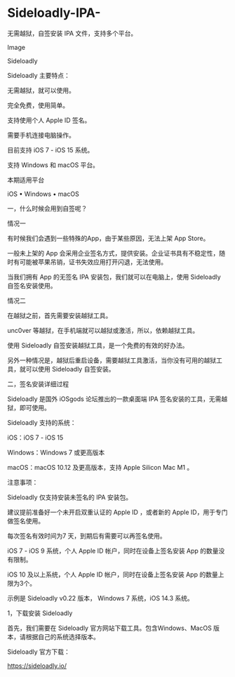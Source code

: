 # Sideloadly-IPA-

无需越狱，自签安装 IPA 文件，支持多个平台。



Image

Sideloadly



Sideloadly 主要特点：

无需越狱，就可以使用。

完全免费，使用简单。

支持使用个人 Apple ID 签名。

需要手机连接电脑操作。

目前支持 iOS 7 - iOS 15 系统。

支持 Windows 和 macOS 平台。





本期适用平台 

iOS • Windows • macOS





一，什么时候会用到自签呢？



情况一



有时候我们会遇到一些特殊的App，由于某些原因，无法上架 App Store。



一般未上架的 App 会采用企业签名方式，提供安装。企业证书具有不稳定性，随时有可能被苹果吊销，证书失效应用打开闪退，无法使用。



当我们拥有 App 的无签名 IPA 安装包，我们就可以在电脑上，使用 Sideloadly 自签名安装使用。





情况二



在越狱之前，首先需要安装越狱工具。



unc0ver 等越狱，在手机端就可以越狱或激活，所以，依赖越狱工具。



使用  Sideloadly 自签安装越狱工具，是一个免费的有效的好办法。



另外一种情况是，越狱后重启设备，需要越狱工具激活，当你没有可用的越狱工具，就可以使用  Sideloadly 自签安装。







二，签名安装详细过程



Sideloadly 是国外 iOSgods 论坛推出的一款桌面端 IPA 签名安装的工具，无需越狱，即可使用。



Sideloadly 支持的系统：

iOS：iOS 7 - iOS 15

Windows：Windows 7 或更高版本

macOS：macOS 10.12 及更高版本，支持 Apple Silicon Mac M1 。



注意事项：

Sideloadly 仅支持安装未签名的 IPA 安装包。

建议提前准备好一个未开启双重认证的 Apple ID ，或者新的 Apple ID，用于专门做签名使用。

每次签名有效时间为7 天，到期后有需要可以再签名使用。

iOS 7 - iOS 9 系统，个人 Apple ID 帐户，同时在设备上签名安装 App 的数量没有限制。

iOS 10 及以上系统，个人 Apple ID 帐户，同时在设备上签名安装 App 的数量上限为3个。

示例是 Sideloadly  v0.22 版本， Windows 7 系统，iOS 14.3 系统。





1，下载安装 Sideloadly



首先，我们需要在 Sideloadly 官方网站下载工具。包含Windows、MacOS 版本，请根据自己的系统选择版本。



Sideloadly 官方下载：

https://sideloadly.io/


